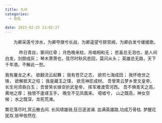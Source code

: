 ```yaml
---
title: 九州
categories:
  - 杂乱
 
date: 2015-02-25 13:02:27
---
```

<p></p>
<!-- more -->
　　为卿采莲兮涉水，为卿夺旗兮长战，为卿遥望兮辞宫阙，为卿白发兮缓缓歌。

　
　　昨日青丝，冢间红骨； 月色晚来枯，吊唱相和无； 悲喜总无泪也，是人间白发，剑胆成灰；
琴木萧萧也，弦尽时秋风悲回，莫问从头； 英雄总无路，天下千年酒，不解此一愁。 

我有屠龙之术，
欲翻流云起舞；
我有苍茫之志，
欲煎七海成田；
我怀绝世之锋，
欲解抵天之柱；
我是藏玉之璞，
欲觅神匠成材。
吾曾笑云梦乡里文皇帝，
长生何须吞白玉；
吾曾笑长锋空折武皇帝，
挥军难渡雪河西。
吾不惧青天之高，黄地之厚；
独恨不逢琢玉手，
晚生不见凤凰来。
噫嘘兮，
山之既高，神女空候；
水之既深，龙死荒滩。 

繁花落尽时,冥云散去间. 
长风啸雄骑,狂日逐波澜. 
血满英雄路,功成万骨枯. 
梦醒花犹存,铁甲依然在. 
